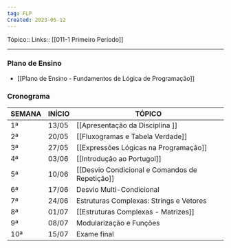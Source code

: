 ```yaml
---
tag: FLP
Created: 2023-05-12
---
```

Tópico::
Links:: [[011-1 Primeiro Período]]

---

### Plano de Ensino
- [[Plano de Ensino - Fundamentos de Lógica de Programação]]

### Cronograma

| SEMANA | INÍCIO | TÓPICO                                     |
|--------|--------|--------------------------------------------|
| 1ª     | 13/05  | [[Apresentação da Disciplina ]]                 |
| 2ª     | 20/05  | [[Fluxogramas e Tabela Verdade]]                |
| 3ª     | 27/05  | [[Expressões Lógicas na Programação]]           |
| 4ª     | 03/06  | [[Introdução ao Portugol]]                      |
| 5ª     | 10/06  | [[Desvio Condicional e Comandos de Repetição]]  |
| 6ª     | 17/06  | Desvio Multi-Condicional                    |
| 7ª     | 24/06  | Estruturas Complexas: Strings e Vetores     |
| 8ª     | 01/07  | [[Estruturas Complexas - Matrizes]]              |
| 9ª     | 08/07  | Modularização e Funções                     |
| 10ª    | 15/07  | Exame final                                 |